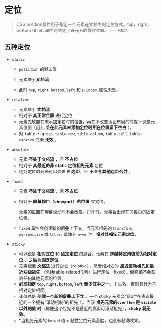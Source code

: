 # 定位
> CSS position属性用于指定一个元素在文档中的定位方式。top，right，bottom 和 left 属性则决定了该元素的最终位置。—— MDN

## 五种定位

+ `static`

  + `posiition` 的默认值

  + 元素处于**文档流**
  + 此时 `top`, `right`, `bottom`, `left` 和 `z-index `属性无效。

+ `relative`

  + 元素处于 **文档流**
  + 相对于 **其正常位置** 进行定位
  + 元素先放置在未添加定位时的位置，再在不改变页面布局的前提下调整元素位置（因此 **会在此元素未添加定位时所在位置留下空白** ）。
  + 对 `table-*-group`, `table-row`, `table-column`, `table-cell`, `table-caption` 元素 **无效** 。

+ `absolute`

  + 元素 **不处于文档流** ，且 **不占位**
  + 相对于 **其最近的非 static 定位祖先元素** 定位
  + 绝对定位的元素可以设置 **外边距**，且 **不会与其他边距合并** 。

+ `fixed`

  + 元素 **不处于文档流** ，且 **不占位**

  + 相对于 **屏幕视口（viewport）的位置** 来定位。

    元素的位置在屏幕滚动时不会改变。打印时，元素会出现在的每页的固定位置。

  + `fixed` 属性会创建新的层叠上下文。当元素祖先的 `transform`, `perspective` 或 `filter` 属性非 `none` 时，**相对其祖先元素定位**。

+ `sticky`

  + 可以说是 **相对定位** 和 **固定定位** 的混合。元素在 **跨越特定阈值前为相对定位** ，**之后为固定定位**
  + 元素根据 **文档流** 进行定位（relative），然后相对它的 **最近滚动祖先和最近块级祖先** （包括table-related元素）进行定位（fixed）。偏移值不会影响任何其他元素的位置。
  + **必须指定 `top`, `right`, `bottom`, `left` 至少其中之一**，才生效。否则其行为与相对定位相同。
  + 该值总是 **创建一个新的层叠上下文** 。一个 sticky 元素会”固定“在离它最近的一个拥有“滚动机制”的祖先上。当该 **祖先元素的`overflow` 是 `visible`以外的值** 时（即便这个祖先不是最近的真实可滚动祖先），**sticky 将无效**。
  + *当祖先元素的 `height`值 = 粘性定位元素高度，也没有粘滞效果。

